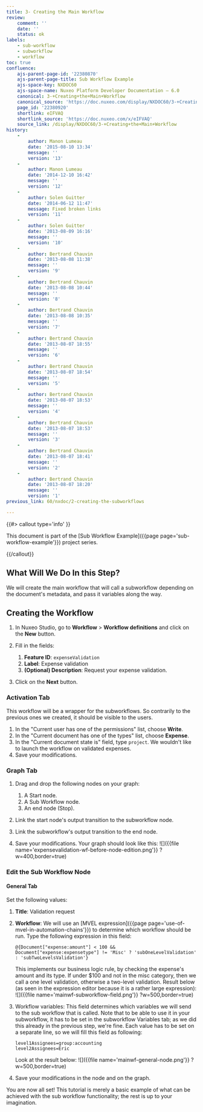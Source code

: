 ```yaml
---
title: 3- Creating the Main Workflow
review:
    comment: ''
    date: ''
    status: ok
labels:
    - sub-workflow
    - subworkflow
    - workflow
toc: true
confluence:
    ajs-parent-page-id: '22380870'
    ajs-parent-page-title: Sub Workflow Example
    ajs-space-key: NXDOC60
    ajs-space-name: Nuxeo Platform Developer Documentation — 6.0
    canonical: 3-+Creating+the+Main+Workflow
    canonical_source: 'https://doc.nuxeo.com/display/NXDOC60/3-+Creating+the+Main+Workflow'
    page_id: '22380920'
    shortlink: eIFVAQ
    shortlink_source: 'https://doc.nuxeo.com/x/eIFVAQ'
    source_link: /display/NXDOC60/3-+Creating+the+Main+Workflow
history:
    -
        author: Manon Lumeau
        date: '2015-08-10 13:34'
        message: ''
        version: '13'
    -
        author: Manon Lumeau
        date: '2014-12-10 16:42'
        message: ''
        version: '12'
    -
        author: Solen Guitter
        date: '2014-06-12 11:47'
        message: Fixed broken links
        version: '11'
    -
        author: Solen Guitter
        date: '2013-08-09 16:16'
        message: ''
        version: '10'
    -
        author: Bertrand Chauvin
        date: '2013-08-08 11:38'
        message: ''
        version: '9'
    -
        author: Bertrand Chauvin
        date: '2013-08-08 10:44'
        message: ''
        version: '8'
    -
        author: Bertrand Chauvin
        date: '2013-08-08 10:35'
        message: ''
        version: '7'
    -
        author: Bertrand Chauvin
        date: '2013-08-07 18:55'
        message: ''
        version: '6'
    -
        author: Bertrand Chauvin
        date: '2013-08-07 18:54'
        message: ''
        version: '5'
    -
        author: Bertrand Chauvin
        date: '2013-08-07 18:53'
        message: ''
        version: '4'
    -
        author: Bertrand Chauvin
        date: '2013-08-07 18:53'
        message: ''
        version: '3'
    -
        author: Bertrand Chauvin
        date: '2013-08-07 18:41'
        message: ''
        version: '2'
    -
        author: Bertrand Chauvin
        date: '2013-08-07 18:20'
        message: ''
        version: '1'
previous_link: 60/nxdoc/2-creating-the-subworkflows

---
```

{{#> callout type='info' }}

This document is part of the [Sub Workflow Example]({{page page='sub-workflow-example'}}) project series.

{{/callout}}

## What Will We Do In this Step?

We will create the main workflow that will call a subworkflow depending on the document's metadata, and pass it variables along the way.

## Creating the Workflow

1.  In Nuxeo Studio, go to **Workflow** > **Workflow definitions** and click on the **New** button.
2.  Fill in the fields:

    1.  **Feature ID**: `expenseValidation`
    2.  **Label**: Expense validation
    3.  **(Optional) Description**: Request your expense validation.
3.  Click on the **Next** button.

### Activation Tab

This workflow will be a wrapper for the subworkflows. So contrarily to the previous ones we created, it should be visible to the users.

1.  In the "Current user has one of the permissions" list, choose **Write**.
2.  In the "Current document has one of the types" list, choose **Expense**.
3.  In the "Current document state is" field, type `project`. We wouldn't like to launch the workflow on validated expenses.
4.  Save your modifications.

### Graph Tab

1.  Drag and drop the following nodes on your graph:

    1.  A Start node.
    2.  A Sub Workflow node.
    3.  An end node (Stop).
2.  Link the start node's output transition to the subworkflow node.
3.  Link the subworkflow's output transition to the end node.
4.  Save your modifications.
    Your graph should look like this:
    ![]({{file name='expensevalidation-wf-before-node-edition.png'}} ?w=400,border=true)

### Edit the Sub Workflow Node

#### General Tab

Set the following values:

1.  **Title**: Validation request
2.  **Workflow**: We will use an [MVEL expression]({{page page='use-of-mvel-in-automation-chains'}}) to determine which workflow should be run. Type the following expression in this field:

    ```
    @{Document["expense:amount"] < 100 && Document["expense:expensetype"] != 'Misc' ? 'subOneLevelValidation' : 'subTwoLevelsValidation'}
    ```

    This implements our business logic rule, by checking the expense's amount and its type. If under $100 and not in the misc category, then we call a one level validation, otherwise a two-level validation.
    Result below (as seen in the expression editor because it is a rather large expression):
    ![]({{file name='mainwf-subworkflow-field.png'}} ?w=500,border=true)

3.  Workflow variables: This field determines which variables we will send to the sub workflow that is called. Note that to be able to use it in your subworkflow, it has to be set in the subworkflow Variables tab; as we did this already in the previous step, we're fine. Each value has to be set on a separate line, so we will fill this field as following:

    ```
    level1Assignees=group:accounting
    level2Assignees=Eric
    ```

    Look at the result below:
    ![]({{file name='mainwf-general-node.png'}} ?w=500,border=true)

4.  Save your modifications in the node and on the graph.

You are now all set! This tutorial is merely a basic example of what can be achieved with the sub workflow functionality; the rest is up to your imagination.
